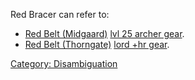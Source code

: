 Red Bracer can refer to:

-   [Red Belt (Midgaard)](Red_Belt_(Midgaard) "wikilink") [lvl 25 archer
    gear](:Category:Lowmort_21-30_Archer_Gear.md "wikilink").
-   [Red Belt (Thorngate)](Red_Belt_(Thorngate) "wikilink") [lord +hr
    gear](:Category:Lord_Hit_Gear.md "wikilink").

[Category: Disambiguation](Category:_Disambiguation "wikilink")
